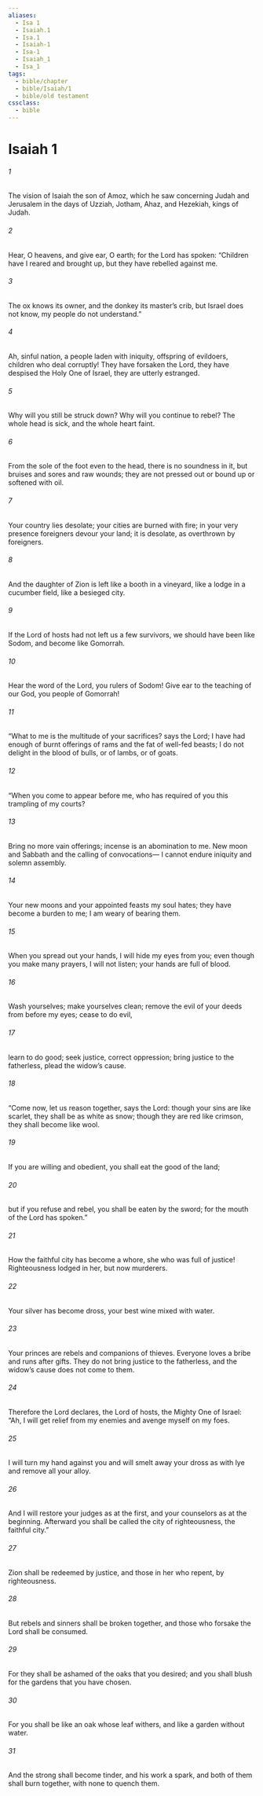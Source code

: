 ```yaml
---
aliases:
  - Isa 1
  - Isaiah.1
  - Isa.1
  - Isaiah-1
  - Isa-1
  - Isaiah_1
  - Isa_1
tags:
  - bible/chapter
  - bible/Isaiah/1
  - bible/old testament
cssclass:
  - bible
---
```


# Isaiah 1

###### 1
The vision of Isaiah the son of Amoz, which he saw concerning Judah and Jerusalem in the days of Uzziah, Jotham, Ahaz, and Hezekiah, kings of Judah.
###### 2
Hear, O heavens, and give ear, O earth; for the Lord has spoken: “Children have I reared and brought up, but they have rebelled against me.
###### 3
The ox knows its owner, and the donkey its master’s crib, but Israel does not know, my people do not understand.”
###### 4
Ah, sinful nation, a people laden with iniquity, offspring of evildoers, children who deal corruptly! They have forsaken the Lord, they have despised the Holy One of Israel, they are utterly estranged.
###### 5
Why will you still be struck down? Why will you continue to rebel? The whole head is sick, and the whole heart faint.
###### 6
From the sole of the foot even to the head, there is no soundness in it, but bruises and sores and raw wounds; they are not pressed out or bound up or softened with oil.
###### 7
Your country lies desolate; your cities are burned with fire; in your very presence foreigners devour your land; it is desolate, as overthrown by foreigners.
###### 8
And the daughter of Zion is left like a booth in a vineyard, like a lodge in a cucumber field, like a besieged city.
###### 9
If the Lord of hosts had not left us a few survivors, we should have been like Sodom, and become like Gomorrah.
###### 10
Hear the word of the Lord, you rulers of Sodom! Give ear to the teaching of our God, you people of Gomorrah!
###### 11
“What to me is the multitude of your sacrifices? says the Lord; I have had enough of burnt offerings of rams and the fat of well-fed beasts; I do not delight in the blood of bulls, or of lambs, or of goats.
###### 12
“When you come to appear before me, who has required of you this trampling of my courts?
###### 13
Bring no more vain offerings; incense is an abomination to me. New moon and Sabbath and the calling of convocations— I cannot endure iniquity and solemn assembly.
###### 14
Your new moons and your appointed feasts my soul hates; they have become a burden to me; I am weary of bearing them.
###### 15
When you spread out your hands, I will hide my eyes from you; even though you make many prayers, I will not listen; your hands are full of blood.
###### 16
Wash yourselves; make yourselves clean; remove the evil of your deeds from before my eyes; cease to do evil,
###### 17
learn to do good; seek justice, correct oppression; bring justice to the fatherless, plead the widow’s cause.
###### 18
“Come now, let us reason together, says the Lord: though your sins are like scarlet, they shall be as white as snow; though they are red like crimson, they shall become like wool.
###### 19
If you are willing and obedient, you shall eat the good of the land;
###### 20
but if you refuse and rebel, you shall be eaten by the sword; for the mouth of the Lord has spoken.”
###### 21
How the faithful city has become a whore, she who was full of justice! Righteousness lodged in her, but now murderers.
###### 22
Your silver has become dross, your best wine mixed with water.
###### 23
Your princes are rebels and companions of thieves. Everyone loves a bribe and runs after gifts. They do not bring justice to the fatherless, and the widow’s cause does not come to them.
###### 24
Therefore the Lord declares, the Lord of hosts, the Mighty One of Israel: “Ah, I will get relief from my enemies and avenge myself on my foes.
###### 25
I will turn my hand against you and will smelt away your dross as with lye and remove all your alloy.
###### 26
And I will restore your judges as at the first, and your counselors as at the beginning. Afterward you shall be called the city of righteousness, the faithful city.”
###### 27
Zion shall be redeemed by justice, and those in her who repent, by righteousness.
###### 28
But rebels and sinners shall be broken together, and those who forsake the Lord shall be consumed.
###### 29
For they shall be ashamed of the oaks that you desired; and you shall blush for the gardens that you have chosen.
###### 30
For you shall be like an oak whose leaf withers, and like a garden without water.
###### 31
And the strong shall become tinder, and his work a spark, and both of them shall burn together, with none to quench them.


